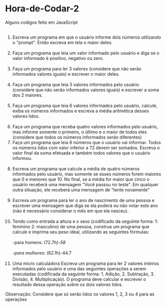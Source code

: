 # Hora-de-Codar-2
Alguns codigos feito em JavaScript <br><br>

1. Escreva um programa em que o usuário informe dois números utilizando o "prompt". Então escreva em tela o maior deles. <br><br>
2. Faça um programa que leia um valor informado pelo usuário e diga se o valor informado é positivo, negativo ou zero. <br><br>
3. Faça um programa para ler 3 valores (considere que não serão informados valores iguais) e escrever o maior deles. <br><br>
4. Faça um programa que leia 3 valores informados pelo usuário (considere que não serão informados valores iguais) e escrever a soma dos 2 maiores. <br><br>
5.  Faça um programa que leia 6 valores informados pelo usuário, calcule, exiba os números informados e escreva a média aritmética desses valores lidos. <br><br>
6. Faça um programa que receba quatro valores informados pelo usuário, mas informe somente o primeiro, o último e o maior de todos eles (considere que todos os números informados serão diferentes)
7. Faça um programa que leia 6 números que o usuário vai informar. Todos os números lidos com valor inferior a 72 devem ser somados. Escreva o valor final da soma efetuada e também todos valores que o usuário informou.   <br><br>
8. Escreva um programa que calcule a média de quatro números informados pelo usuário, mas somente se esses números forem maiores que 0 e menores que 10. No final, se a média for maior que cinco o usuário receberá uma mensagem "Você passou no teste". Em qualquer outra situação, ele receberá uma mensagem de "tente novamente" <br><br>
9. Escreva um programa para ler o ano de nascimento de uma pessoa e escrever uma mensagem que diga se ela poderá ou não votar este ano (não é necessário considerar o mês em que ela nasceu). <br><br>
10. Tendo como entrada a altura e o sexo (codificado da seguinte forma: 1: feminino 2: masculino) de uma pessoa, construa um programa que calcule e imprima seu peso ideal, utilizando as seguintes fórmulas: <br><br>
-para homens: (72.7*h)-58 <br><br>
-para mulheres: (62.1*h)-44.7 <br><br>
11. Uma micro calculadora
Escreva um programa para ler 2 valores inteiros informados pelo usuário e uma das seguintes operações a serem executadas (codificada da seguinte forma: 1. Adição, 2. Subtração, 3. Divisão, 4. Multiplicação).
O programa deve calcular e escrever o resultado dessa operação sobre os dois valores lidos. 

Observação: Considere que só serão lidos os valores 1, 2, 3 ou 4 para as operações


